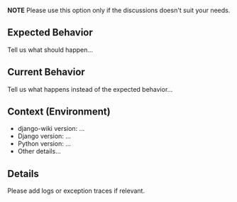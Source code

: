 **NOTE** Please use this option only if the discussions doesn't suit your needs.

## Expected Behavior

Tell us what should happen...

## Current Behavior

Tell us what happens instead of the expected behavior...

## Context (Environment)

* django-wiki version: ...
* Django version: ...
* Python version: ...
* Other details...

## Details

Please add logs or exception traces if relevant.
